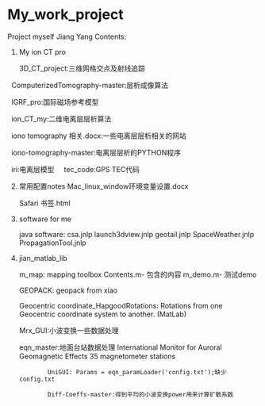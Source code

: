 # My_work_project
Project myself Jiang Yang 
Contents:




1. My ion CT pro

   3D_CT_project:三维网格交点及射线追踪
   
   ComputerizedTomography-master:层析成像算法
   
   IGRF_pro:国际磁场参考模型 
   
   ion_CT_my:二维电离层层析算法 
   
   iono tomography 相关.docx:一些电离层层析相关的网站
   
   iono-tomography-master:电离层层析的PYTHON程序 
   
   iri:电离层模型
   
   tec_code:GPS TEC代码
 
2. 常用配置notes
   Mac_linux_window环境变量设置.docx
   
   Safari 书签.html
   
3. software for me

   java software:
   csa.jnlp  launch3dview.jnlp geotail.jnlp SpaceWeather.jnlp PropagationTool.jnlp   
   
4. jian_matlab_lib
    
    m_map: mapping toolbox 
          Contents.m-   包含的内容
          m_demo.m-     测试demo
    
    GEOPACK: geopack from xiao
    
    Geocentric coordinate_HapgoodRotations: Rotations from one Geocentric coordinate system to another. (MatLab)
    
    Mrx_GUI:小波变换一些数据处理
    
    eqn_master:地面台站数据处理 International Monitor for Auroral Geomagnetic Effects
               35 magnetometer stations
               
               UniGUI: Params = eqn_paramLoader('config.txt');缺少config.txt
               
               Diff-Coeffs-master:得到平均的小波变换power用来计算扩散系数